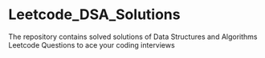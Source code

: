 # Leetcode_DSA_Solutions
The repository contains solved solutions of Data Structures and Algorithms Leetcode Questions to ace your coding interviews
